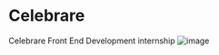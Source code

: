 # Celebrare
Celebrare Front End Development internship
![image](https://github.com/user-attachments/assets/c1fcaa5e-a46b-47af-915e-8c2403e6f7ff)

